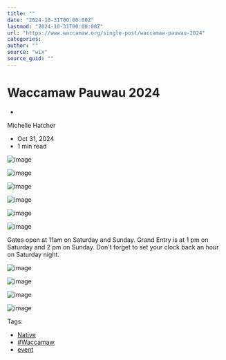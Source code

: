 ```yaml
---
title: ""
date: "2024-10-31T00:00:00Z"
lastmod: "2024-10-31T00:00:00Z"
url: "https://www.waccamaw.org/single-post/waccamaw-pauwau-2024"
categories:
author: ""
source: "wix"
source_guid: ""
---
```


# Waccamaw Pauwau 2024

-

Michelle Hatcher
- Oct 31, 2024
- 1 min read

![image](./images/98a108_e6c91ffbc2a7434e891b6115b7096814~mv2-1.jpg)

![image](./images/98a108_e6c91ffbc2a7434e891b6115b7096814~mv2-1.jpg)

![image](./images/98a108_956112bb65a64856895427a990218829~mv2-1.jpg)

![image](./images/98a108_956112bb65a64856895427a990218829~mv2-1.jpg)

![image](./images/98a108_e91ce20ef42e4b7b9c3d4c85d0b49b1d~mv2-1.jpg)

![image](./images/98a108_e91ce20ef42e4b7b9c3d4c85d0b49b1d~mv2-1.jpg)

Gates open at 11am on Saturday and Sunday.  Grand Entry is at 1 pm on Saturday and 2 pm on Sunday. Don't forget to set your clock back an hour on Saturday night.

![image](./images/98a108_ce2dd97868ac4da9a84d498316c696eb~mv2-1.jpg)

![image](./images/98a108_ce2dd97868ac4da9a84d498316c696eb~mv2-1.jpg)

![image](./images/98a108_abc78033ec9944f98636e568bbd6c258~mv2-1.jpg)

![image](./images/98a108_abc78033ec9944f98636e568bbd6c258~mv2-1.jpg)

Tags:

- [Native](https://www.waccamaw.org/updates/tags/native)
- [#Waccamaw](https://www.waccamaw.org/updates/tags/waccamaw-1)
- [event](https://www.waccamaw.org/updates/tags/event)

